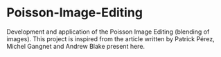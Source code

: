 # Poisson-Image-Editing
Development and application of the Poisson Image Editing (blending of images). This project is inspired from the article written by Patrick Pérez, Michel Gangnet and Andrew Blake present here. 
